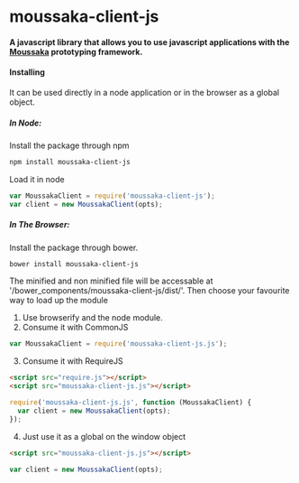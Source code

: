 moussaka-client-js
==================

#### A javascript library that allows you to use javascript applications with the [Moussaka](https://github.com/NoxHarmonium/moussaka) prototyping framework.


#### Installing

It can be used directly in a node application or in the browser as a global object.

##### In Node:

Install the package through npm

```bash
npm install moussaka-client-js
```

Load it in node

```javascript
var MoussakaClient = require('moussaka-client-js');
var client = new MoussakaClient(opts);
```

##### In The Browser:

Install the package through bower. 
```bash
bower install moussaka-client-js
```
The minified and non minified file will be accessable at '/bower_components/moussaka-client-js/dist/'. Then choose your favourite way to load up the module

1. Use browserify and the node module.
2. Consume it with CommonJS
```javascript
var MoussakaClient = require('moussaka-client-js.js');
```
3. Consume it with RequireJS
```html
<script src="require.js"></script>
<script src="moussaka-client-js.js"></script>
```
```javascript
require('moussaka-client-js.js', function (MoussakaClient) {
  var client = new MoussakaClient(opts);
});
```
4. Just use it as a global on the window object
```html
<script src="moussaka-client-js.js"></script>
```
```javascript
var client = new MoussakaClient(opts);
```



